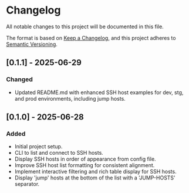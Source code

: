 
# Changelog

All notable changes to this project will be documented in this file.

The format is based on [Keep a Changelog](https://keepachangelog.com/en/1.0.0/),
and this project adheres to [Semantic Versioning](https://semver.org/spec/v2.0.0.html).

## [0.1.1] - 2025-06-29

### Changed
- Updated README.md with enhanced SSH host examples for dev, stg, and prod environments, including jump hosts.

## [0.1.0] - 2025-06-28

### Added
- Initial project setup.
- CLI to list and connect to SSH hosts.
- Display SSH hosts in order of appearance from config file.
- Improve SSH host list formatting for consistent alignment.
- Implement interactive filtering and rich table display for SSH hosts.
- Display 'jump' hosts at the bottom of the list with a 'JUMP-HOSTS' separator.
